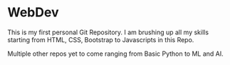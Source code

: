 # WebDev
This is my first personal Git Repository.
I am brushing up all my skills starting from 
HTML, CSS, Bootstrap to Javascripts in this Repo.

Multiple other repos yet to come ranging from Basic Python to ML and AI.
